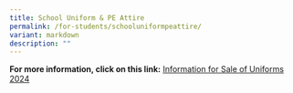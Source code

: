 ```yaml
---
title: School Uniform & PE Attire
permalink: /for-students/schooluniformpeattire/
variant: markdown
description: ""
---
```

**For more information, click on this link:** [Information for Sale of Uniforms 2024](/files/For%20Students/School%20Uniform%20and%20PE%20Attire/Information_for_Sale_of_Uniforms_2024.pdf)